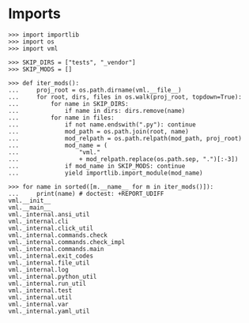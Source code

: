 # Imports

    >>> import importlib
    >>> import os
    >>> import vml

    >>> SKIP_DIRS = ["tests", "_vendor"]
    >>> SKIP_MODS = []

    >>> def iter_mods():
    ...     proj_root = os.path.dirname(vml.__file__)
    ...     for root, dirs, files in os.walk(proj_root, topdown=True):
    ...         for name in SKIP_DIRS:
    ...             if name in dirs: dirs.remove(name)
    ...         for name in files:
    ...             if not name.endswith(".py"): continue
    ...             mod_path = os.path.join(root, name)
    ...             mod_relpath = os.path.relpath(mod_path, proj_root)
    ...             mod_name = (
    ...                 "vml."
    ...                 + mod_relpath.replace(os.path.sep, ".")[:-3])
    ...             if mod_name in SKIP_MODS: continue
    ...             yield importlib.import_module(mod_name)

    >>> for name in sorted([m.__name__ for m in iter_mods()]):
    ...     print(name) # doctest: +REPORT_UDIFF
    vml.__init__
    vml.__main__
    vml._internal.ansi_util
    vml._internal.cli
    vml._internal.click_util
    vml._internal.commands.check
    vml._internal.commands.check_impl
    vml._internal.commands.main
    vml._internal.exit_codes
    vml._internal.file_util
    vml._internal.log
    vml._internal.python_util
    vml._internal.run_util
    vml._internal.test
    vml._internal.util
    vml._internal.var
    vml._internal.yaml_util
